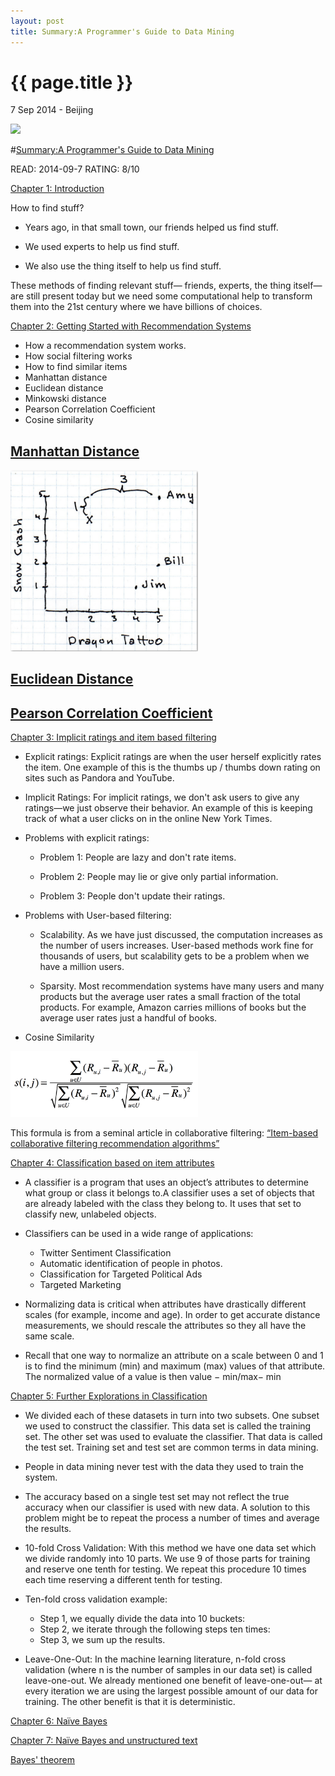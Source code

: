 ```yaml
---
layout: post
title: Summary:A Programmer's Guide to Data Mining
---
```


{{ page.title }}
================

<p class="meta">7 Sep 2014 - Beijing</p>

<img src="http://guidetodatamining.com/wp-content/uploads/2012/10/mozi.jpeg" width="200" />

#[Summary:A Programmer's Guide to Data Mining](http://guidetodatamining.com/)

READ: 2014-09-7 RATING: 8/10

[Chapter 1: Introduction](http://guidetodatamining.com/chapter-1/)

How to find stuff?

- Years ago, in that small town, our friends helped us find stuff. 

- We used experts to help us find stuff.

- We also use the thing itself to help us find stuff. 

These methods of finding relevant stuff— friends, experts, the thing itself—are still present today but we need some computational help to transform them into the 21st century where we have billions of choices.

[Chapter 2: Getting Started with Recommendation Systems](http://guidetodatamining.com/chapter-2/)

- How a recommendation system works.
- How social filtering works
- How to find similar items
- Manhattan distance
- Euclidean distance
- Minkowski distance
- Pearson Correlation Coefficient
- Cosine similarity

## [Manhattan Distance](http://en.wikipedia.org/wiki/Manhattan_distance)
<img src="/images/A Programmer's Guide To Data Mining/ManhattanDistance.jpg" width="300" />

## [Euclidean Distance](http://en.wikipedia.org/wiki/Euclidean_distance)

## [Pearson Correlation Coefficient]()

[Chapter 3: Implicit ratings and item based filtering](http://guidetodatamining.com/chapter-3/)

- Explicit ratings: Explicit ratings are when the user herself explicitly rates the item. One example of this is the thumbs up / thumbs down rating on sites such as Pandora and YouTube.
- Implicit Ratings: For implicit ratings, we don't ask users to give any ratings—we just observe their behavior. An example of this is keeping track of what a user clicks on in the online New York Times.


- Problems with explicit ratings:

	- Problem 1: People are lazy and don't rate items.

	- Problem 2: People may lie or give only partial information.

	- Problem 3: People don't update their ratings.

- Problems with User-based filtering:

	- Scalability. As we have just discussed, the computation increases as the number of users increases. User-based methods work fine for thousands of users, but scalability gets to be a problem when we have a million users.

	- Sparsity. Most recommendation systems have many users and many products but the average user rates a small fraction of the total products. For example, Amazon carries millions of books but the average user rates just a handful of books. 
	
- Cosine Similarity

<img src="/images/A Programmer's Guide To Data Mining/Cosine Similarity.jpg" width="300" />
	
This formula is from a seminal article in collaborative filtering: [“Item-based collaborative filtering recommendation algorithms”](http://www.grouplens.org/papers/pdf/www10_sarwar.pdf)

[Chapter 4: Classification based on item attributes](http://guidetodatamining.com/chapter-4/)

- A classifier is a program that uses an object’s attributes to determine what group or class it belongs to.A classifier uses a set of objects that are already labeled with the class they belong to. It uses that set to classify new, unlabeled objects. 

- Classifiers can be used in a wide range of applications:
	- Twitter Sentiment Classification
	- Automatic identification of people in photos.
	- Classification for Targeted Political Ads
	- Targeted Marketing
- Normalizing data is critical when attributes have drastically different scales (for example, income and age). In order to get accurate distance measurements, we should rescale the attributes so they all have the same scale.

- Recall that one way to normalize an attribute on a scale between 0 and 1 is to find the minimum (min) and maximum (max) values of that attribute. The normalized value of a value is then value − min/max− min


[Chapter 5: Further Explorations in Classification](http://guidetodatamining.com/chapter-5/)

- We divided each of these datasets in turn into two subsets. One subset we used to construct the classifier. This data set is called the training set. The other set was used to evaluate the classifier. That data is called the test set. Training set and test set are common terms in data mining.

- People in data mining never test with the data they used to train the system.

- The accuracy based on a single test set may not reflect the true accuracy when our classifier is used with new data. A solution to this problem might be to repeat the process a number of times and average the results. 

- 10-fold Cross Validation: With this method we have one data set which we divide randomly into 10 parts. We use 9 of those parts for training and reserve one tenth for testing. We repeat this procedure 10 times each time reserving a different tenth for testing.

- Ten-fold cross validation example:
	- Step 1, we equally divide the data into 10 buckets:
	- Step 2, we iterate through the following steps ten times:
	- Step 3, we sum up the results.

- Leave-One-Out: In the machine learning literature, n-fold cross validation (where n is the number of samples in our data set) is called leave-one-out. We already mentioned one benefit of leave-one-out— at every iteration we are using the largest possible amount of our data for training. The other benefit is that it is deterministic.

[Chapter 6: Naïve Bayes](http://guidetodatamining.com/chapter-6/)

[Chapter 7: Naïve Bayes and unstructured text](http://guidetodatamining.com/chapter-7/)

[Bayes' theorem](http://en.wikipedia.org/wiki/Bayes'_theorem)
